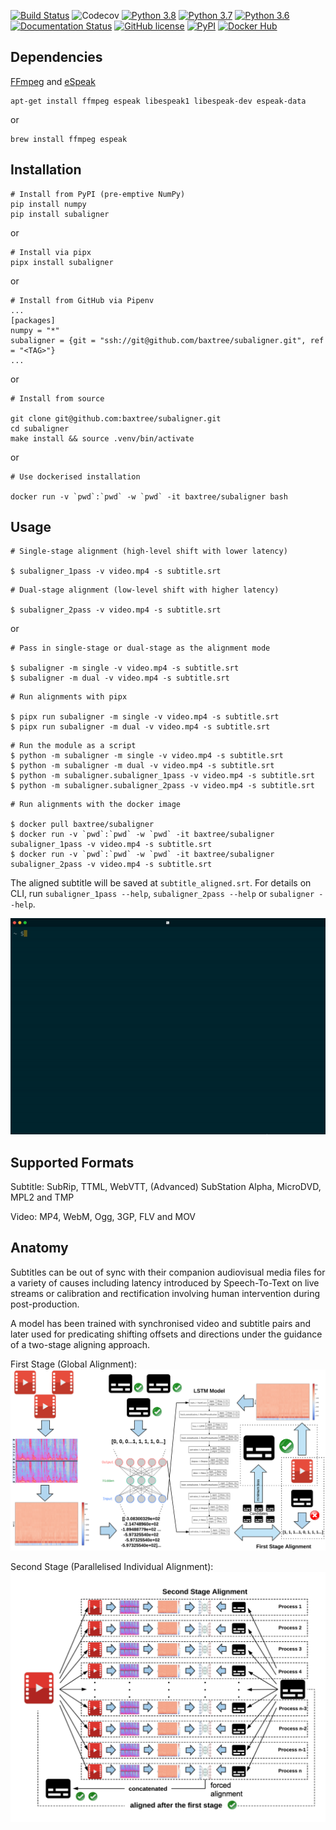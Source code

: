 [![Build Status](https://travis-ci.com/baxtree/subaligner.svg?branch=master)](https://travis-ci.com/baxtree/subaligner) ![Codecov](https://img.shields.io/codecov/c/github/baxtree/subaligner)
[![Python 3.8](https://img.shields.io/badge/python-3.8-blue.svg)](https://www.python.org/downloads/release/python-380/) [![Python 3.7](https://img.shields.io/badge/python-3.7-blue.svg)](https://www.python.org/downloads/release/python-370/) [![Python 3.6](https://img.shields.io/badge/python-3.6-blue.svg)](https://www.python.org/downloads/release/python-360/)
[![Documentation Status](https://readthedocs.org/projects/subaligner/badge/?version=latest)](https://subaligner.readthedocs.io/en/latest/?badge=latest)
[![GitHub license](https://img.shields.io/github/license/baxtree/subaligner)](https://github.com/baxtree/subaligner/blob/master/LICENSE)
[![PyPI](https://badge.fury.io/py/subaligner.svg)](https://badge.fury.io/py/subaligner)
[![Docker Hub](https://img.shields.io/docker/cloud/automated/baxtree/subaligner)](https://hub.docker.com/r/baxtree/subaligner)

## Dependencies
[FFmpeg](https://www.ffmpeg.org/) and [eSpeak](http://espeak.sourceforge.net/index.html)
```
apt-get install ffmpeg espeak libespeak1 libespeak-dev espeak-data
```
or
```
brew install ffmpeg espeak
```
## Installation
```
# Install from PyPI (pre-emptive NumPy)
pip install numpy 
pip install subaligner
```
or
```
# Install via pipx
pipx install subaligner
```
or
```
# Install from GitHub via Pipenv
...
[packages]
numpy = "*"
subaligner = {git = "ssh://git@github.com/baxtree/subaligner.git", ref = "<TAG>"}
...
```
or
```
# Install from source

git clone git@github.com:baxtree/subaligner.git
cd subaligner
make install && source .venv/bin/activate
```
or
```
# Use dockerised installation

docker run -v `pwd`:`pwd` -w `pwd` -it baxtree/subaligner bash
```

## Usage
```
# Single-stage alignment (high-level shift with lower latency)

$ subaligner_1pass -v video.mp4 -s subtitle.srt
```
```
# Dual-stage alignment (low-level shift with higher latency)

$ subaligner_2pass -v video.mp4 -s subtitle.srt
```
or 
```
# Pass in single-stage or dual-stage as the alignment mode

$ subaligner -m single -v video.mp4 -s subtitle.srt
$ subaligner -m dual -v video.mp4 -s subtitle.srt

```
```
# Run alignments with pipx

$ pipx run subaligner -m single -v video.mp4 -s subtitle.srt
$ pipx run subaligner -m dual -v video.mp4 -s subtitle.srt

```
```
# Run the module as a script
$ python -m subaligner -m single -v video.mp4 -s subtitle.srt
$ python -m subaligner -m dual -v video.mp4 -s subtitle.srt
$ python -m subaligner.subaligner_1pass -v video.mp4 -s subtitle.srt
$ python -m subaligner.subaligner_2pass -v video.mp4 -s subtitle.srt
```
```
# Run alignments with the docker image

$ docker pull baxtree/subaligner
$ docker run -v `pwd`:`pwd` -w `pwd` -it baxtree/subaligner subaligner_1pass -v video.mp4 -s subtitle.srt
$ docker run -v `pwd`:`pwd` -w `pwd` -it baxtree/subaligner subaligner_2pass -v video.mp4 -s subtitle.srt
```
The aligned subtitle will be saved at `subtitle_aligned.srt`. For details on CLI, run `subaligner_1pass --help`, `subaligner_2pass --help` or `subaligner --help`.

![](figures/screencast.gif)
## Supported Formats
Subtitle: SubRip, TTML, WebVTT, (Advanced) SubStation Alpha, MicroDVD, MPL2 and TMP

Video: MP4, WebM, Ogg, 3GP, FLV and MOV 

## Anatomy
Subtitles can be out of sync with their companion audiovisual media files for a variety of causes including latency introduced by Speech-To-Text on live streams or calibration and rectification involving human intervention during post-production.

A model has been trained with synchronised video and subtitle pairs and later used for predicating shifting offsets and directions under the guidance of a two-stage aligning approach. 

First Stage (Global Alignment):
![](figures/1st_stage.png)

Second Stage (Parallelised Individual Alignment):
![](figures/2nd_stage.png)